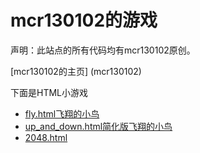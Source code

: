 # mcr130102的游戏
声明：此站点的所有代码均有mcr130102原创。

[mcr130102的主页] (mcr130102)

下面是HTML小游戏
* [fly.html飞翔的小鸟](/games/fly.html)
* [up_and_down.html简化版飞翔的小鸟](/games/up_and_down.html)
* [2048.html](/games/2048.html)
